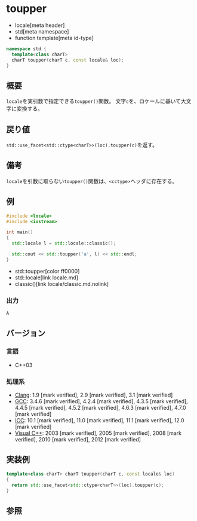 # toupper
* locale[meta header]
* std[meta namespace]
* function template[meta id-type]

```cpp
namespace std {
  template<class charT>
  charT toupper(charT c, const locale& loc);
}
```

## 概要
`locale`を実引数で指定できる`toupper()`関数。 
文字`c`を、ロケールに基いて大文字に変換する。


## 戻り値
`std::use_facet<std::ctype<charT>>(loc).toupper(c)`を返す。


## 備考
`locale`を引数に取らない`toupper()`関数は、`<cctype>`ヘッダに存在する。


## 例
```cpp example
#include <locale>
#include <iostream>

int main()
{
  std::locale l = std::locale::classic();

  std::cout << std::toupper('a', l) << std::endl;
}
```
* std::toupper[color ff0000]
* std::locale[link locale.md]
* classic()[link locale/classic.md.nolink]

### 出力
```
A
```

## バージョン
### 言語
- C++03

### 処理系
- [Clang](/implementation.md#clang): 1.9 [mark verified], 2.9 [mark verified], 3.1 [mark verified]
- [GCC](/implementation.md#gcc): 3.4.6 [mark verified], 4.2.4 [mark verified], 4.3.5 [mark verified], 4.4.5 [mark verified], 4.5.2 [mark verified], 4.6.3 [mark verified], 4.7.0 [mark verified]
- [ICC](/implementation.md#icc): 10.1 [mark verified], 11.0 [mark verified], 11.1 [mark verified], 12.0 [mark verified]
- [Visual C++](/implementation.md#visual_cpp): 2003 [mark verified], 2005 [mark verified], 2008 [mark verified], 2010 [mark verified], 2012 [mark verified]

## 実装例
```cpp
template<class charT> charT toupper(charT c, const locale& loc)
{
  return std::use_facet<std::ctype<charT>>(loc).toupper(c);
}
```

## 参照
